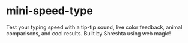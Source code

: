 # mini-speed-type
Test your typing speed with a tip-tip sound, live color feedback, animal comparisons, and cool results. Built by Shreshta using web magic!
